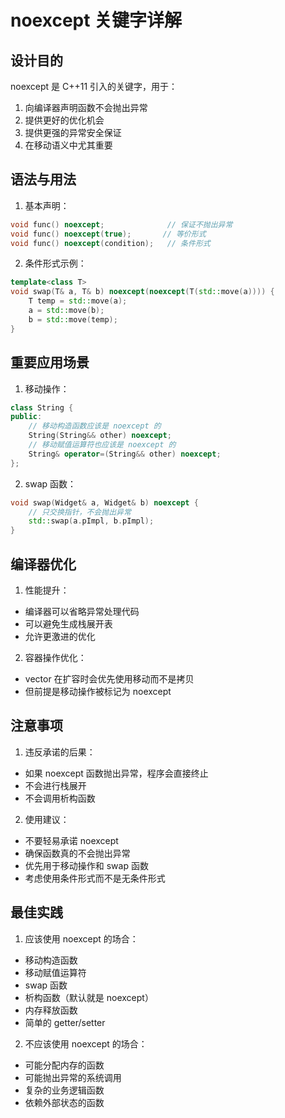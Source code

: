 # noexcept 关键字详解

## 设计目的

noexcept 是 C++11 引入的关键字，用于：
1. 向编译器声明函数不会抛出异常
2. 提供更好的优化机会
3. 提供更强的异常安全保证
4. 在移动语义中尤其重要

## 语法与用法

1. 基本声明：
```cpp
void func() noexcept;              // 保证不抛出异常
void func() noexcept(true);       // 等价形式
void func() noexcept(condition);   // 条件形式
```

2. 条件形式示例：
```cpp
template<class T>
void swap(T& a, T& b) noexcept(noexcept(T(std::move(a)))) {
    T temp = std::move(a);
    a = std::move(b);
    b = std::move(temp);
}
```

## 重要应用场景

1. 移动操作：
```cpp
class String {
public:
    // 移动构造函数应该是 noexcept 的
    String(String&& other) noexcept;
    // 移动赋值运算符也应该是 noexcept 的
    String& operator=(String&& other) noexcept;
};
```

2. swap 函数：
```cpp
void swap(Widget& a, Widget& b) noexcept {
    // 只交换指针，不会抛出异常
    std::swap(a.pImpl, b.pImpl);
}
```

## 编译器优化

1. 性能提升：
- 编译器可以省略异常处理代码
- 可以避免生成栈展开表
- 允许更激进的优化

2. 容器操作优化：
- vector 在扩容时会优先使用移动而不是拷贝
- 但前提是移动操作被标记为 noexcept

## 注意事项

1. 违反承诺的后果：
- 如果 noexcept 函数抛出异常，程序会直接终止
- 不会进行栈展开
- 不会调用析构函数

2. 使用建议：
- 不要轻易承诺 noexcept
- 确保函数真的不会抛出异常
- 优先用于移动操作和 swap 函数
- 考虑使用条件形式而不是无条件形式

## 最佳实践

1. 应该使用 noexcept 的场合：
- 移动构造函数
- 移动赋值运算符
- swap 函数
- 析构函数（默认就是 noexcept）
- 内存释放函数
- 简单的 getter/setter

2. 不应该使用 noexcept 的场合：
- 可能分配内存的函数
- 可能抛出异常的系统调用
- 复杂的业务逻辑函数
- 依赖外部状态的函数
